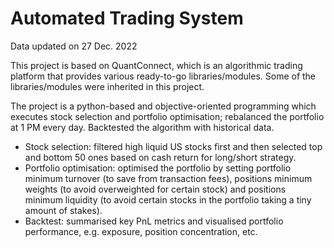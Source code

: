 # Automated Trading System

Data updated on 27 Dec. 2022

This project is based on QuantConnect, which is an algorithmic trading platform that provides various ready-to-go libraries/modules. Some of the libraries/modules were inherited in this project.

The project is a python-based and objective-oriented programming which executes stock selection and portfolio optimisation; rebalanced the portfolio at 1 PM every day. Backtested the algorithm with historical data.

  - Stock selection: filtered high liquid US stocks first and then selected top and bottom 50 ones based on cash return for long/short strategy. 
  - Portfolio optimisation: optimised the portfolio by setting portfolio minimum turnover (to save from transaction fees), positions minimum weights (to avoid overweighted for certain stock) and positions minimum liquidity (to avoid certain stocks in the portfolio taking a tiny amount of stakes).
  - Backtest: summarised key PnL metrics and visualised portfolio performance, e.g. exposure, position concentration, etc.

